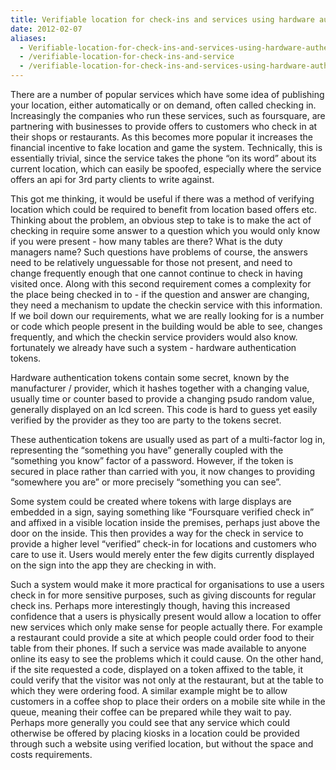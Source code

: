 ```yaml
---
title: Verifiable location for check-ins and services using hardware authentication tokens
date: 2012-02-07
aliases:
  - Verifiable-location-for-check-ins-and-services-using-hardware-authentication-tokens
  - /verifiable-location-for-check-ins-and-service
  - /verifiable-location-for-check-ins-and-services-using-hardware-authentication-tokens
---
```


There are a number of popular services which have some idea of publishing your location, either automatically or on demand, often called checking in. Increasingly the companies who run these services, such as foursquare, are partnering with businesses to provide offers to customers who check in at their shops or restaurants. As this becomes more popular it increases the financial incentive to fake location and game the system. Technically, this is essentially trivial, since the service takes the phone “on its word” about its current location, which can easily be spoofed, especially where the service offers an api for 3rd party clients to write against.

This got me thinking, it would be useful if there was a method of verifying location which could be required to benefit from location based offers etc. Thinking about the problem, an obvious step to take is to make the act of checking in require some answer to a question which you would only know if you were present - how many tables are there? What is the duty managers name? Such questions have problems of course, the answers need to be relatively unguessable for those not present, and need to change frequently enough that one cannot continue to check in having visited once. Along with this second requirement comes a complexity for the place being checked in to - if the question and answer are changing, they need a mechanism to update the checkin service with this information. If we boil down our requirements, what we are really looking for is a number or code which people present in the building would be able to see, changes frequently, and which the checkin service providers would also know. fortunately we already have such a system - hardware authentication tokens.

Hardware authentication tokens contain some secret, known by the manufacturer / provider, which it hashes together with a changing value, usually time or counter based to provide a changing psudo random value, generally displayed on an lcd screen. This code is hard to guess yet easily verified by the provider as they too are party to the tokens secret.

These authentication tokens are usually used as part of a multi-factor log in, representing the “something you have” generally coupled with the “something you know” factor of a password. However, if the token is secured in place rather than carried with you, it now changes to providing “somewhere you are” or more precisely “something you can see”.

Some system could be created where tokens with large displays are embedded in a sign, saying something like “Foursquare verified check in” and affixed in a visible location inside the premises, perhaps just above the door on the inside. This then provides a way for the check in service to provide a higher level “verified” check-in for locations and customers who care to use it. Users would merely enter the few digits currently displayed on the sign into the app they are checking in with.

Such a system would make it more practical for organisations to use a users check in for more sensitive purposes, such as giving discounts for regular check ins. Perhaps more interestingly though, having this increased confidence that a users is physically present would allow a location to offer new services which only make sense for people actually there. For example a restaurant could provide a site at which people could order food to their table from their phones. If such a service was made available to anyone online its easy to see the problems which it could cause. On the other hand, if the site requested a code, displayed on a token affixed to the table, it could verify that the visitor was not only at the restaurant, but at the table to which they were ordering food. A similar example might be to allow customers in a coffee shop to place their orders on a mobile site while in the queue, meaning their coffee can be prepared while they wait to pay. Perhaps more generally you could see that any service which could otherwise be offered by placing kiosks in a location could be provided through such a website using verified location, but without the space and costs requirements.

